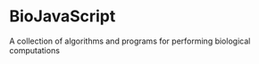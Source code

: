 BioJavaScript
=============

A collection of algorithms and programs for performing biological computations